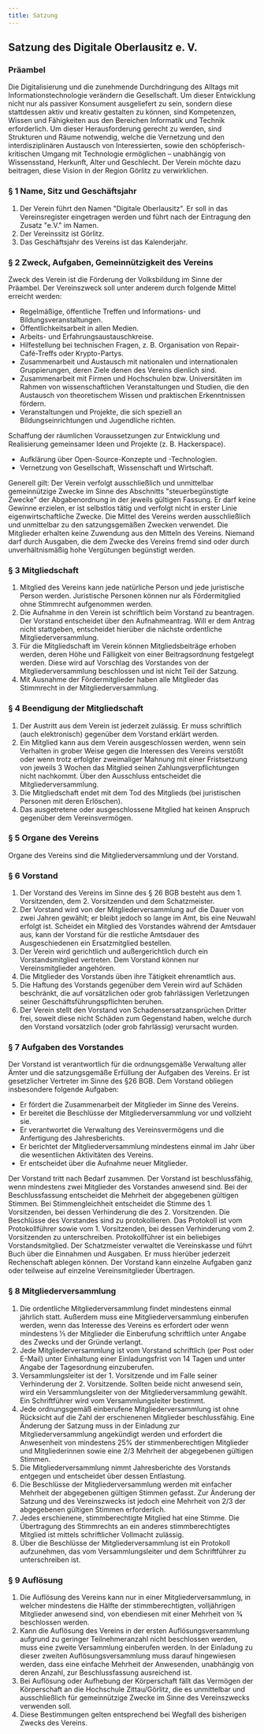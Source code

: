 ```yaml
---
title: Satzung
---
```

## Satzung des Digitale Oberlausitz e. V.

### Präambel

Die Digitalisierung und die zunehmende Durchdringung des Alltags mit Informationstechnologie verändern die Gesellschaft. Um dieser Entwicklung nicht nur als passiver Konsument ausgeliefert zu sein, sondern diese stattdessen aktiv und kreativ gestalten zu können, sind Kompetenzen, Wissen und Fähigkeiten aus den Bereichen Informatik und Technik erforderlich.
Um dieser Herausforderung gerecht zu werden, sind Strukturen und Räume notwendig, welche die Vernetzung und den interdisziplinären Austausch von Interessierten, sowie den schöpferisch-kritischen Umgang mit Technologie ermöglichen – unabhängig von Wissensstand, Herkunft, Alter und Geschlecht.
Der Verein möchte dazu beitragen, diese Vision in der Region Görlitz zu verwirklichen.

### § 1 Name, Sitz und Geschäftsjahr

1.  Der Verein führt den Namen "Digitale Oberlausitz". Er soll in das Vereinsregister eingetragen werden und führt nach der Eintragung den Zusatz "e.V." im Namen.
2.  Der Vereinssitz ist Görlitz.
3.  Das Geschäftsjahr des Vereins ist das Kalenderjahr.

### § 2 Zweck, Aufgaben, Gemeinnützigkeit des Vereins

Zweck des Verein ist die Förderung der Volksbildung im Sinne der Präambel. Der Vereinszweck soll unter anderem durch folgende Mittel erreicht werden:

*   Regelmäßige, öffentliche Treffen und Informations- und Bildungsveranstaltungen.
*   Öffentlichkeitsarbeit in allen Medien.
*   Arbeits- und Erfahrungsaustauschkreise.
*   Hilfestellung bei technischen Fragen, z. B. Organisation von Repair-Café-Treffs oder Krypto-Partys.
*   Zusammenarbeit und Austausch mit nationalen und internationalen Gruppierungen, deren Ziele denen des Vereins dienlich sind.
*   Zusammenarbeit mit Firmen und Hochschulen bzw. Universitäten im Rahmen von wissenschaftlichen Veranstaltungen und Studien, die den Austausch von theoretischem Wissen und praktischen Erkenntnissen fördern.
*   Veranstaltungen und Projekte, die sich speziell an Bildungseinrichtungen und Jugendliche richten.

Schaffung der räumlichen Voraussetzungen zur Entwicklung und Realisierung gemeinsamer Ideen und Projekte (z. B. Hackerspace).

*   Aufklärung über Open-Source-Konzepte und -Technologien.
*   Vernetzung von Gesellschaft, Wissenschaft und Wirtschaft.

Generell gilt: Der Verein verfolgt ausschließlich und unmittelbar gemeinnützige Zwecke im Sinne des Abschnitts "steuerbegünstigte Zwecke" der Abgabenordnung in der jeweils gültigen Fassung. Er darf keine Gewinne erzielen, er ist selbstlos tätig und verfolgt nicht in erster Linie eigenwirtschaftliche Zwecke. Die Mittel des Vereins werden ausschließlich und unmittelbar zu den satzungsgemäßen Zwecken verwendet. Die Mitglieder erhalten keine Zuwendung aus den Mitteln des Vereins. Niemand darf durch Ausgaben, die dem Zwecke des Vereins fremd sind oder durch unverhältnismäßig hohe Vergütungen begünstigt werden.

### § 3 Mitgliedschaft

1.  Mitglied des Vereins kann jede natürliche Person und jede juristische Person werden. Juristische Personen können nur als Fördermitglied ohne Stimmrecht aufgenommen werden.
2.  Die Aufnahme in den Verein ist schriftlich beim Vorstand zu beantragen. Der Vorstand entscheidet über den Aufnahmeantrag. Will er dem Antrag nicht stattgeben, entscheidet hierüber die nächste ordentliche Mitgliederversammlung.
3.  Für die Mitgliedschaft im Verein können Mitgliedsbeiträge erhoben werden, deren Höhe und Fälligkeit von einer Beitragsordnung festgelegt werden. Diese wird auf Vorschlag des Vorstandes von der Mitgliederversammlung beschlossen und ist nicht Teil der Satzung.
4.  Mit Ausnahme der Fördermitglieder haben alle Mitglieder das Stimmrecht in der Mitgliederversammlung.

### § 4 Beendigung der Mitgliedschaft

1.  Der Austritt aus dem Verein ist jederzeit zulässig. Er muss schriftlich (auch elektronisch) gegenüber dem Vorstand erklärt werden.
2.  Ein Mitglied kann aus dem Verein ausgeschlossen werden, wenn sein Verhalten in grober Weise gegen die Interessen des Vereins verstößt oder wenn trotz erfolgter zweimaliger Mahnung mit einer Fristsetzung von jeweils 3 Wochen das Mitglied seinen Zahlungsverpflichtungen nicht nachkommt. Über den Ausschluss entscheidet die Mitgliederversammlung. 
3.  Die Mitgliedschaft endet mit dem Tod des Mitglieds (bei juristischen Personen mit deren Erlöschen).
4.  Das ausgetretene oder ausgeschlossene Mitglied hat keinen Anspruch gegenüber dem Vereinsvermögen.

### § 5 Organe des Vereins

Organe des Vereins sind die Mitgliederversammlung und der Vorstand.

### § 6 Vorstand

1.  Der Vorstand des Vereins im Sinne des § 26 BGB besteht aus dem 1. Vorsitzenden, dem 2. Vorsitzenden und dem Schatzmeister.
2.  Der Vorstand wird von der Mitgliederversammlung auf die Dauer von zwei Jahren gewählt; er bleibt jedoch so lange im Amt, bis eine Neuwahl erfolgt ist. Scheidet ein Mitglied des Vorstandes während der Amtsdauer aus, kann der Vorstand für die restliche Amtsdauer des Ausgeschiedenen ein Ersatzmitglied bestellen.
3.  Der Verein wird gerichtlich und außergerichtlich durch ein Vorstandsmitglied vertreten. Dem Vorstand können nur Vereinsmitglieder angehören.
4.  Die Mitglieder des Vorstands üben ihre Tätigkeit ehrenamtlich aus.
5.  Die Haftung des Vorstands gegenüber dem Verein wird auf Schäden beschränkt, die auf vorsätzlichen oder grob fahrlässigen Verletzungen seiner Geschäftsführungspflichten beruhen.
6.  Der Verein stellt den Vorstand von Schadensersatzansprüchen Dritter frei, soweit diese nicht Schäden zum Gegenstand haben, welche durch den Vorstand vorsätzlich (oder grob fahrlässig) verursacht wurden.

### § 7 Aufgaben des Vorstandes

Der Vorstand ist verantwortlich für die ordnungsgemäße Verwaltung aller Ämter und die
satzungsgemäße Erfüllung der Aufgaben des Vereins. Er ist gesetzlicher Vertreter im Sinne des §26 BGB.
Dem Vorstand obliegen insbesondere folgende Aufgaben:

*   Er fördert die Zusammenarbeit der Mitglieder im Sinne des Vereins.
*   Er bereitet die Beschlüsse der Mitgliederversammlung vor und vollzieht sie.
*   Er verantwortet die Verwaltung des Vereinsvermögens und die Anfertigung des Jahresberichts.
*   Er berichtet der Mitgliederversammlung mindestens einmal im Jahr über die wesentlichen Aktivitäten des Vereins.
*   Er entscheidet über die Aufnahme neuer Mitglieder.

Der Vorstand tritt nach Bedarf zusammen. Der Vorstand ist beschlussfähig, wenn mindestens zwei Mitglieder des Vorstandes anwesend sind. Bei der Beschlussfassung entscheidet die Mehrheit der abgegebenen gültigen Stimmen. Bei Stimmengleichheit entscheidet die Stimme des 1. Vorsitzenden, bei dessen Verhinderung die des 2. Vorsitzenden.
Die Beschlüsse des Vorstandes sind zu protokollieren. Das Protokoll ist vom Protokollführer
sowie vom 1. Vorsitzenden, bei dessen Verhinderung vom 2. Vorsitzenden zu unterschreiben. Protokollführer ist ein beliebiges Vorstandsmitglied.
Der Schatzmeister verwaltet die Vereinskasse und führt Buch über die Einnahmen und
Ausgaben. Er muss hierüber jederzeit Rechenschaft ablegen können.
Der Vorstand kann einzelne Aufgaben ganz oder teilweise auf einzelne Vereinsmitglieder
Übertragen.

### § 8 Mitgliederversammlung

1.  Die ordentliche Mitgliederversammlung findet mindestens einmal jährlich statt. Außerdem muss eine Mitgliederversammlung einberufen werden, wenn das Interesse des Vereins es erfordert oder wenn mindestens 1⁄5 der Mitglieder die Einberufung schriftlich unter Angabe des Zwecks und der Gründe verlangt.
2.  Jede Mitgliederversammlung ist vom Vorstand schriftlich (per Post oder E-Mail) unter Einhaltung einer Einladungsfrist von 14 Tagen und unter Angabe der Tagesordnung einzuberufen.
3.  Versammlungsleiter ist der 1. Vorsitzende und im Falle seiner Verhinderung der 2. Vorsitzende. Sollten beide nicht anwesend sein, wird ein Versammlungsleiter von der Mitgliederversammlung gewählt. Ein Schriftführer wird vom Versammlungsleiter bestimmt.
4.  Jede ordnungsgemäß einberufene Mitgliederversammlung ist ohne Rücksicht auf die Zahl der erschienenen Mitglieder beschlussfähig. Eine Änderung der Satzung muss in der Einladung zur Mitgliederversammlung angekündigt werden und erfordert die Anwesenheit von mindestens 25% der stimmenberechtigen Mitglieder und Mitgliederinnen sowie eine 2/3 Mehrheit der abgegebenen gültigen Stimmen.
5.  Die Mitgliederversammlung nimmt Jahresberichte des Vorstands entgegen und entscheidet über dessen Entlastung.
6.  Die Beschlüsse der Mitgliederversammlung werden mit einfacher Mehrheit der abgegebenen gültigen Stimmen gefasst. Zur Änderung der Satzung und des Vereinszwecks ist jedoch eine Mehrheit von 2/3 der abgegebenen gültigen Stimmen erforderlich.
7.  Jedes erschienene, stimmberechtigte Mitglied hat eine Stimme. Die Übertragung des Stimmrechts an ein anderes stimmberechtigtes Mitglied ist mittels schriftlicher Vollmacht zulässig.
8.  Über die Beschlüsse der Mitgliederversammlung ist ein Protokoll aufzunehmen, das vom Versammlungsleiter und dem Schriftführer zu unterschreiben ist.

### § 9 Auflösung

1.  Die Auflösung des Vereins kann nur in einer Mitgliederversammlung, in welcher mindestens die Hälfte der stimmberechtigten, volljährigen Mitglieder anwesend sind, von ebendiesen mit einer Mehrheit von 3⁄4 beschlossen werden.
2.  Kann die Auflösung des Vereins in der ersten Auflösungsversammlung aufgrund zu geringer Teilnehmeranzahl nicht beschlossen werden, muss eine zweite Versammlung einberufen werden. In der Einladung zu dieser zweiten Auflösungsversammlung muss darauf hingewiesen werden, dass eine einfache Mehrheit der Anwesenden, unabhängig von deren Anzahl, zur Beschlussfassung ausreichend ist.
3.  Bei Auflösung oder Aufhebung der Körperschaft fällt das Vermögen der Körperschaft an die Hochschule Zittau/Görlitz, die es unmittelbar und ausschließlich für gemeinnützige Zwecke im Sinne des Vereinszwecks verwenden soll.
4.  Diese Bestimmungen gelten entsprechend bei Wegfall des bisherigen Zwecks des Vereins.